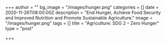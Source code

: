 +++
author = ""
bg_image = "/images/hunger.png"
categories = []
date = 2020-11-26T08:00:00Z
description = "End Hunger, Achieve Food Security and Improved Nutrition and Promote Sustainable Agriculture."
image = "/images/hunger.png"
tags = []
title = "Agriculture: SDG 2 – Zero Hunger"
type = "post"

+++
